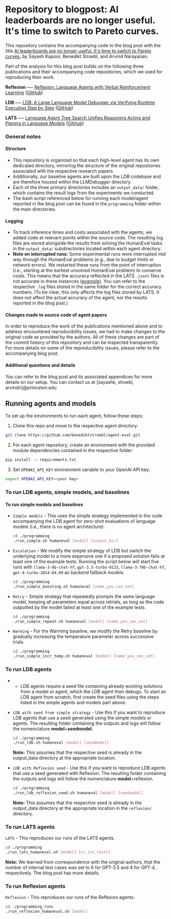 # Repository to blogpost: AI leaderboards are no longer useful. It's time to switch to Pareto curves.

This repository contains the accompanying code to the blog post with the title [AI leaderboards are no longer useful. It's time to switch to Pareto curves.]([https://www.aisnakeoil.com/](https://www.aisnakeoil.com/p/ai-leaderboards-are-no-longer-useful)) by Sayash Kapoor, Benedikt Stroebl, and Arvind Narayanan. 

Part of the analysis for this blog post builds on the following three publications and their accompanying code repositories, which we used for reproducing their work.

**Reflexion ---**
[Reflexion: Language Agents with Verbal Reinforcement Learning](https://arxiv.org/abs/2303.11366) ([GitHub](https://github.com/noahshinn/reflexion/blob/main/programming_runs/simple.py))

**LDB ---**
[LDB: A Large Language Model Debugger via Verifying Runtime Execution Step by Step](https://arxiv.org/abs/2402.16906) ([GitHub](https://github.com/floridsleeves/llmdebugger))

**LATS ---**
[Language Agent Tree Search Unifies Reasoning Acting and Planing in Language Models](https://arxiv.org/abs/2310.04406) ([GitHub](https://github.com/andyz245/LanguageAgentTreeSearch))

### General notes

#### Structure

- This repository is organized so that each high-level agent has its own dedicated directory, mirroring the structure of the original repositories associated with the respective research papers.
- Additionally, our baseline agents are built upon the LDB codebase and are therefore housed within the LLMDebugger directory.
- Each of the three primary directories includes an `output_data/` folder, which contains the result logs from the experiments we conducted.
- The bash script referenced below for running each model/agent reported in the blog post can be found in the `programming` folder within the main directories.
    
#### Logging

- To track inference times and costs associated with the agents, we added code at relevant points within the source code. The resulting log files are stored alongside the results from solving the HumanEval tasks in the `output_data/` subdirectories located within each agent directory.
- **Note on interrupted runs:** Some experimental runs were interrupted mid way through the HumanEval problems (e.g., due to budget limits or network errors). We restarted these runs from the point of interruption (i.e., starting at the earliest unsolved HumanEval problem) to conserve costs. This means that the accuracy reflected in the LATS `.jsonl` files is not accurate in these instances ([example](https://github.com/benediktstroebl/agent-eval/blob/2a5afc1a29e539b28a870b7431d9b9a3bc4f21ef/LanguageAgentTreeSearch/output_data/lats/humaneval/gpt-4-turbo-2024-04-09/run1/humaneval-py._mcts_8_gpt-4-turbo-2024-04-09_pass_at_k_1_py.jsonl)). You can refer to the respective `.log` files stored in the same folder for the correct accuracy numbers. (To be clear, this only affects the log files stored by LATS. It does not affect the actual accuracy of the agent, nor the results reported in the blog post.)

#### Changes made to source code of agent papers

In order to reproduce the work of the publications mentioned above and to address encountered reproducibility issues, we had to make changes to the original code as provided by the authors. All of these changes are part of the commit history of this repository and can be inspected transparently. For more details on some of the reproducibility issues, please refer to the accompanying blog post.

#### Additional questions and details

You can refer to the blog post and its associated appendices for more details on our setup. You can contact us at [sayashk, stroebl, arvindn]@princeton.edu

## Running agents and models

To set up the environments to run each agent, follow these steps:

1. Clone this repo and move to the respective agent directory:
```bash
git clone https://github.com/benediktstroebl/agent-eval.git
```

2. For each agent repository, create an environment with the provided module dependencies contained in the respective folder:
```bash
pip install -r requirements.txt
```

3. Set `OPENAI_API_KEY` environment variable to your OpenAI API key:
```bash
export OPENAI_API_KEY=<your key>
```

### To run LDB agents, simple models, and baselines

#### To run simple models and baselines

- `Simple models` -  This uses the simple strategy implemented in the code accompanying the LDB agent for zero-shot evaluations of language models (i.e., there is no agent architecture).

    ```bash
    cd ./programming
    ./run_simple.sh humaneval [model] [output_dir]
    ```

 - `Escalation` - We modify the simple strategy of LDB but switch the underlying model to a more expensive one if a proposed solution fails at least one of the example tests. Running the script below will start five runs with `llama-3-8b-chat-hf`, `gpt-3.5-turbo-0125`, ​​`llama-3-70b-chat-hf`, `gpt-4-turbo-2024-04-09` as backend fallback models.

    ```bash
    cd ./programming
    ./run_simple_boosting.sh humaneval [name_you_can_set]
    ```

 - `Retry` - Simple strategy that repeatedly prompts the same language model, keeping all parameters equal across retrials, as long as the code outputted by the model failed at least one of the example tests.

    ```bash
    cd ./programming
    ./run_simple_repeat.sh humaneval [model] [name_you_can_set]
    ```

 - `Warming` - For the Warming baseline, we modify the Retry baseline by gradually increasing the temperature parameter across successive trials.

    ```bash
    cd ./programming
    ./run_simple_incr_temp.sh humaneval [model] [name_you_can_set]
    ```

### To run LDB agents

 -  - LDB agents require a seed file containing already-existing solutions from a model or agent, which the LDB agent then debugs. To start an LDB agent from scratch, first create the seed files using the steps listed in the simple agents and models part above.
 - `LDB with seed from simple strategy` - Use this if you want to reproduce LDB agents that use a seed generated using the simple models or agents. The resulting folder containing the outputs and logs will follow the nomenclature **model**+**seedmodel**.

    ```bash
    cd ./programming
    ./run_ldb.sh humaneval [model] [seedmodel]
    ```
    **Note:** This assumes that the respective seed is already in the output_data directory at the appropriate location.

 - `LDB with Reflexion seed` - Use this if you want to reproduce LDB agents that use a seed generated with Reflexion. The resulting folder containing the outputs and logs will follow the nomenclature **model**+reflexion.

    ```bash
    cd ./programming
    ./run_ldb_reflexion_seed.sh humaneval [model] [seedmodel]
    ```
    **Note:** This assumes that the respective seed is already in the output_data directory at the appropriate location in the `reflexion/` directory.


### To run LATS agents

 `LATS` - This reproduces our runs of the LATS agents. 

```bash
cd ./programming
./run_lats_humaneval.sh [model] [nr_int_tests]
```
**Note:** We learned from correspondence with the original authors, that the number of internal test cases was set to 6 for GPT-3.5 and 4 for GPT-4, respectively. The blog post has more details.

### To run Reflexion agents

 `Reflexion` - This reproduces our runs of the Reflexion agents.

```bash
cd ./programming_runs
./run_reflexion_humaneval.sh [model]
```

